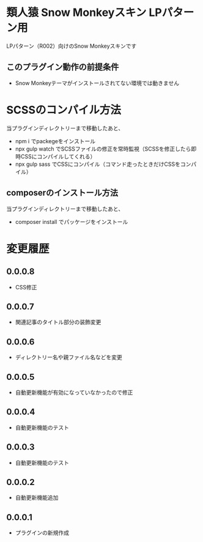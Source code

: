 # 類人猿 Snow Monkeyスキン LPパターン用
LPパターン（R002）向けのSnow Monkeyスキンです

## このプラグイン動作の前提条件
- Snow Monkeyテーマがインストールされてない環境では動きません

# SCSSのコンパイル方法
当プラグインディレクトリーまで移動したあと、

- npm i でpackegeをインストール
- npx gulp watch でSCSSファイルの修正を常時監視（SCSSを修正したら即時CSSにコンパイルしてくれる）
- npx gulp sass でCSSにコンパイル（コマンド走ったときだけCSSをコンパイル）

## composerのインストール方法
当プラグインディレクトリーまで移動したあと、

- composer install でパッケージをインストール

# 変更履歴
## 0.0.0.8
- CSS修正

## 0.0.0.7
- 関連記事のタイトル部分の装飾変更

## 0.0.0.6
- ディレクトリー名や親ファイル名などを変更

## 0.0.0.5
- 自動更新機能が有効になっていなかったので修正

## 0.0.0.4
- 自動更新機能のテスト

## 0.0.0.3
- 自動更新機能のテスト

## 0.0.0.2
- 自動更新機能追加

## 0.0.0.1
- プラグインの新規作成